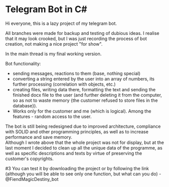 # Telegram Bot in C#
Hi everyone, this is a lazy project of my telegram bot. 

All branches were made for backup and testing of dubious ideas. I realise that it may look crooked, but I was just recording the process of bot creation, not making a nice project "for show". 

In the main thread is my final working version.  

Bot functionality:
- sending messages, reactions to them (base, nothing special)
- converting a string entered by the user into an array of numbers, its further processing (correlation with objects, etc.) 
- creating files, writing data there, formatting the text and sending the finished docx file to the user (and further deleting it from the computer, so as not to waste memory {the customer refused to store files in the database}).
- Works only for the customer and me (which is logical).
 Among the features - random access to the user.  

The bot is still being redesigned due to improved architecture, compliance with SOLID and other programming principles, as well as to increase performance and save memory.  
Although I wrote above that the whole project was not for display, but at the last moment I decided to clean up all the unique data of the programme, as well as specific descriptions and texts by virtue of preserving the customer's copyrights. 

#3 You can test it by downloading the project or by following the link (although you will be able to see only one function, but what can you do) - @FiendMagicDestiny_bot
